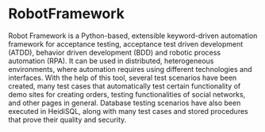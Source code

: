 # RobotFramework
Robot Framework is a Python-based, extensible keyword-driven automation framework for acceptance testing, acceptance test driven development (ATDD), behavior driven development (BDD) and robotic process automation (RPA). It can be used in distributed, heterogeneous environments, where automation requires using different technologies and interfaces.
With the help of this tool, several test scenarios have been created, many test cases that automatically test certain functionality of demo sites for creating orders, testing functionalities of social networks, and other pages in general. Database testing scenarios have also been executed in HeidiSQL, along with many test cases and stored procedures that prove their quality and security.
